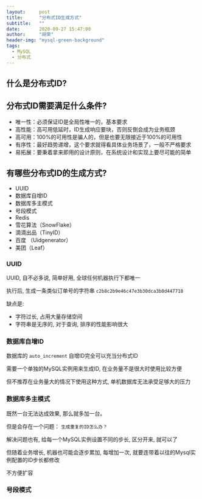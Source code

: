 ```yaml
---
layout:     post
title:      "分布式ID生成方式"
subtitle:   ""
date:       2020-09-27 15:47:00
author:     "胡荣"
header-img: "mysql-green-background"
tags:
  - MySQL
  - 分布式
---
```


## 什么是分布式ID?

## 分布式ID需要满足什么条件?
- 唯一性：必须保证ID是全局性唯一的，基本要求
- 高性能：高可用低延时，ID生成响应要块，否则反倒会成为业务瓶颈
- 高可用：100%的可用性是骗人的，但是也要无限接近于100%的可用性
- 有序性：最好趋势递增，这个要求就得看具体业务场景了，一般不严格要求
- 易拓展：要秉着拿来即用的设计原则，在系统设计和实现上要尽可能的简单

## 有哪些分布式ID的生成方式?
- UUID
- 数据库自增ID
- 数据库多主模式
- 号段模式
- Redis
- 雪花算法（SnowFlake）
- 滴滴出品（TinyID）
- 百度 （Uidgenerator）
- 美团（Leaf）

### UUID
UUID, 自不必多说, 简单好用, 全球任何机器执行下都唯一

执行后, 生成一条类似订单号的字符串 `c2b8c2b9e46c47e3b30dca3b0d447718`

缺点是:
- 字符过长, 占用大量存储空间
- 字符串是无序的, 对于查询, 排序的性能影响很大 

### 数据库自增ID

数据库的 `auto_increment` 自增ID完全可以充当分布式ID

需要一个单独的MySQL实例用来生成ID, 在业务量不是很大时使用比较方便

但不推荐在业务量大的情况下使用这种方式, 单机数据库无法承受足够大的压力

### 数据库多主模式

既然一台无法达成效果, 那么就多加一台。

但是会存在一个问题： `生成重复的ID怎么办？`

解决问题也有, 给每一个MySQL实例设置不同的步长, 区分开来, 就可以了

但随着业务增长, 机器也可能会逐步累加, 每增加一次, 就要连带着以往的Mysql实例配置的ID步长都修改

不方便扩容

### 号段模式



[1]: https://zhuanlan.zhihu.com/p/107939861
[2]: https://cloud.tencent.com/developer/article/1545881
[3]: https://www.jianshu.com/p/cbdf39577cdd
[4]: https://zhuanlan.zhihu.com/p/107939861
[5]: https://zhuanlan.zhihu.com/p/188492371
[6]: https://zhuanlan.zhihu.com/p/111255473